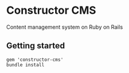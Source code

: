 # Constructor CMS

Content management system on Ruby on Rails

## Getting started
    gem 'constructor-cms'
    bundle install
